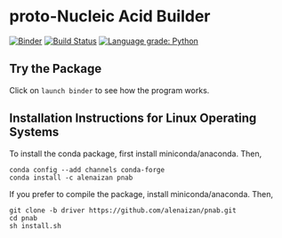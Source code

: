 # proto-Nucleic Acid Builder
[![Binder](https://mybinder.org/badge_logo.svg)](https://mybinder.org/v2/gh/alenaizan/pnab/master?filepath=binder)
[![Build Status](https://travis-ci.com/alenaizan/pnab.svg?branch=master)](https://travis-ci.com/alenaizan/pnab)
[![Language grade: Python](https://img.shields.io/lgtm/grade/python/g/alenaizan/pnab.svg?logo=lgtm&logoWidth=18)](https://lgtm.com/projects/g/alenaizan/pnab/context:python)

## Try the Package
Click on ```launch binder``` to see how the program works.

## Installation Instructions for Linux Operating Systems
To install the conda package, first install miniconda/anaconda. Then,
```
conda config --add channels conda-forge
conda install -c alenaizan pnab
```

If you prefer to compile the package, install miniconda/anaconda. Then,

```
git clone -b driver https://github.com/alenaizan/pnab.git
cd pnab
sh install.sh 
```
